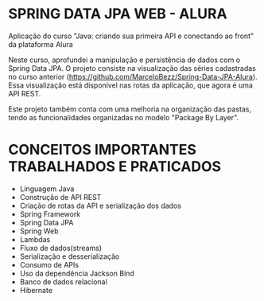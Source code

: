 # SPRING DATA JPA WEB - ALURA
Aplicação do curso "Java: criando sua primeira API e conectando ao front" da plataforma Alura

Neste curso, aprofundei a manipulação e persistência de dados com o Spring Data JPA.
O projeto consiste na visualização das séries cadastradas no curso anterior (https://github.com/MarceloBezz/Spring-Data-JPA-Alura).
Essa visualização está disponível nas rotas da aplicação, que agora é uma API REST.

Este projeto também conta com uma melhoria na organização das pastas,
tendo as funcionalidades organizadas no modelo "Package By Layer".

# CONCEITOS IMPORTANTES TRABALHADOS E PRATICADOS
- Linguagem Java
- Construção de API REST
- Criação de rotas da API e serialização dos dados
- Spring Framework
- Spring Data JPA
- Spring Web
- Lambdas
- Fluxo de dados(streams)
- Serialização e desserialização
- Consumo de APIs
- Uso da dependência Jackson Bind
- Banco de dados relacional
- Hibernate
